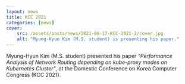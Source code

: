 ```yaml
---
layout: news
title: KCC 2021
categories: [news]
cover:
    src: /assets/posts/news/2021-08-17-KCC-2021-2/cover.jpg
    alt: "Myung-Hyun Kim (M.S. student) is presenting his paper."
---
```

Myung-Hyun Kim (M.S. student) presented his paper _"Performance Analysis of Network Routing depending on kube-proxy modes on Kubernetes Cluster"_, at the Domestic Conference on Korea Computer Congress (KCC 2021).